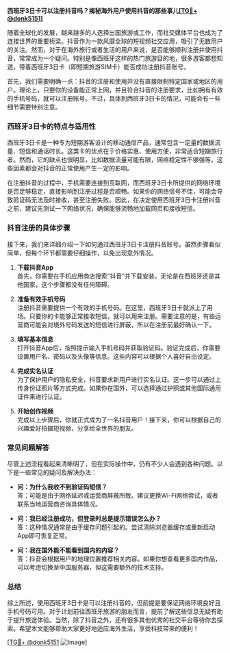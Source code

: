 **西班牙3日卡可以注册抖音吗？揭秘海外用户使用抖音的那些事儿[[TG💪+ @donk5151](https://t.me/s/donk5151)]**

随着全球化的发展，越来越多的人选择出国旅游或工作，而社交媒体平台也成为了连接世界的重要桥梁。抖音作为一款风靡全球的短视频社交应用，吸引了无数用户的关注。然而，对于在海外旅行或者生活的用户来说，是否能够顺利注册并使用抖音，常常成为一个疑问。特别是像西班牙这样的热门旅游目的地，很多游客都想知道，带着西班牙3日卡（即短期旅游SIM卡）能否成功注册抖音账号。

首先，我们需要明确一点：抖音的注册和使用并没有直接限制特定国家或地区的用户。理论上，只要你的设备能正常上网，并且符合抖音的注册要求，比如拥有有效的手机号码，就可以注册账号。不过，具体到西班牙3日卡的情况，可能会有一些细节需要特别注意。

### 西班牙3日卡的特点与适用性

西班牙3日卡是一种专为短期游客设计的移动通信产品，通常包含一定量的数据流量、短信和通话时长。这类卡的优点在于价格实惠、使用方便，非常适合短期旅行者。然而，它的缺点也很明显，比如数据流量可能有限，网络稳定性不够强等。这些因素都会对抖音的正常使用产生一定的影响。

在注册抖音的过程中，手机需要连接到互联网，而西班牙3日卡所提供的网络环境是否足够稳定，直接影响到注册过程是否顺畅。如果你的网络信号不佳，可能会导致验证码无法及时接收，甚至注册失败。因此，在决定使用西班牙3日卡注册抖音之前，建议先测试一下网络状况，确保能够流畅地加载网页和接收短信。

### 抖音注册的具体步骤

接下来，我们来详细介绍一下如何通过西班牙3日卡注册抖音账号。虽然步骤看似简单，但每个环节都需要仔细操作，以免出现意外情况。

1. **下载抖音App**  
   首先，你需要在手机应用商店搜索“抖音”并下载安装。无论是在西班牙还是其他国家，这个步骤都没有任何障碍。

2. **准备有效手机号码**  
   注册抖音需要提供一个有效的手机号码。在这里，西班牙3日卡就派上了用场。只要你的卡能够正常接收短信，就可以用来注册。需要注意的是，有些运营商可能会对境外号码发送的短信进行屏蔽，所以在注册前最好确认一下。

3. **填写基本信息**  
   打开抖音App后，按照提示输入手机号码并获取验证码。验证完成后，你需要设置用户名、密码以及头像等信息。这些内容可以根据个人喜好自由设定。

4. **完成实名认证**  
   为了保护用户的隐私安全，抖音要求新用户进行实名认证。这一步可以通过上传身份证照片等方式完成。如果你在国外，可以选择通过护照或其他国际通用证件来进行认证。

5. **开始创作视频**  
   完成以上步骤后，你就正式成为了一名抖音用户！接下来，你可以根据自己的兴趣爱好拍摄短视频，分享给全世界的朋友。

### 常见问题解答

尽管上述流程看起来清晰明了，但在实际操作中，仍有不少人会遇到各种问题。以下是一些常见的疑问及解决办法：

- **问：为什么我收不到验证码短信？**  
  答：可能是由于网络延迟或运营商屏蔽所致。建议更换Wi-Fi网络尝试，或者联系当地运营商咨询具体情况。

- **问：我已经注册成功，但登录时总是提示错误怎么办？**  
  答：这种情况通常是由于缓存问题引起的。尝试清除浏览器缓存或重新启动App即可恢复正常。

- **问：我在国外能不能看到国内的内容？**  
  答：抖音会根据用户的地理位置推荐相关内容。如果你想查看更多国内作品，可以考虑切换至中国服务器，但这需要额外的技术支持。

### 总结

综上所述，使用西班牙3日卡是可以注册抖音的，但前提是要保证网络环境良好且手机号码可用。对于计划前往西班牙旅游的朋友而言，提前了解这些信息无疑有助于提升旅途体验。当然，除了抖音之外，还有很多其他优秀的社交平台等待你去探索。希望本文能够帮助大家更好地适应海外生活，享受科技带来的便利！

[[TG💪+ @donk5151](https://t.me/s/donk5151) ![Image](https://i.postimg.cc/rwNCRYN7/Snipaste-2025-04-30-17-27-05.png)]